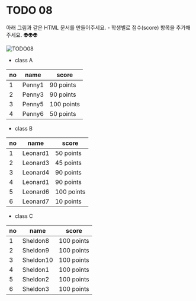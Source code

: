 ﻿TODO 08
========
아래 그림과 같은 HTML 문서를 만들어주세요. - 학생별로 점수(score) 항목을 추가해주세요.  :alien::alien::alien:

![TODO08](https://github.com/ByungChangYoo/clipsoft/blob/master/javascript/01/todo/images/todo_08.png)

* class A

no | name | score
------------  | ------------ | ------------ 
1  | Penny1 | 90 points
2  | Penny3 | 90 points
3  | Penny5 | 100 points
4  | Penny6 | 50 points

* class B

no | name | score
------------  | ------------ | ------------ 
1  | Leonard1 | 50 points
2  | Leonard3 | 45 points
3  | Leonard4 | 90 points
4  | Leonard1 | 90 points
5  | Leonard6 | 100 points
6  | Leonard7 | 10 points


* class C

no | name | score
------------  | ------------ | ------------ 
1  | Sheldon8 | 100 points
2  | Sheldon9 | 100 points
3  | Sheldon10 | 100 points
4  | Sheldon1 | 100 points
5  | Sheldon2 | 100 points
6  | Sheldon3 | 100 points





